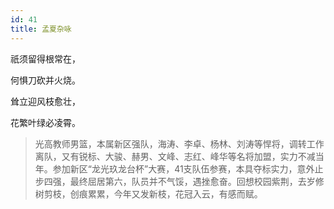 ```yaml
---
id: 41
title: 孟夏杂咏
---
```

祇须留得根常在，

何惧刀砍并火烧。

耸立迎风枝愈壮，

花繁叶绿必凌霄。

> 光高教师男篮，本属新区强队，海涛、李卓、杨林、刘涛等悍将，调转工作离队，又有锐标、大骏、赫男、文峰、志红、峰华等名将加盟，实力不减当年。参加新区“龙光玖龙台杯”大赛，41支队伍参赛，本具夺标实力，意外止步四强，最终屈居第六，队员并不气馁，遇挫愈奋。回想校园紫荆，去岁修树剪枝，创痕累累，今年又发新枝，花冠入云，有感而赋。
